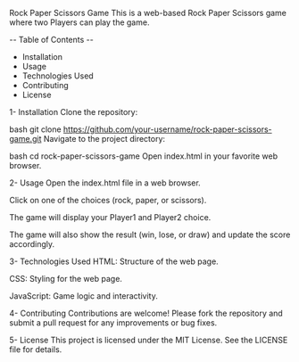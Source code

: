 Rock Paper Scissors Game
This is a web-based Rock Paper Scissors game where two Players can play the game.


-- Table of Contents --
- Installation
- Usage
- Technologies Used
- Contributing
- License



1- Installation
Clone the repository:

bash
git clone https://github.com/your-username/rock-paper-scissors-game.git
Navigate to the project directory:

bash
cd rock-paper-scissors-game
Open index.html in your favorite web browser.



2- Usage
Open the index.html file in a web browser.

Click on one of the choices (rock, paper, or scissors).

The game will display your Player1 and Player2 choice.

The game will also show the result (win, lose, or draw) and update the score accordingly.



3- Technologies Used
HTML: Structure of the web page.

CSS: Styling for the web page.

JavaScript: Game logic and interactivity.


4- Contributing
Contributions are welcome! Please fork the repository and submit a pull request for any improvements or bug fixes.


5- License
This project is licensed under the MIT License. See the LICENSE file for details.
